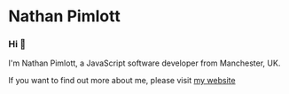# Nathan Pimlott

### Hi :wave:

I'm Nathan Pimlott, a JavaScript software developer from Manchester, UK.

If you want to find out more about me, please visit [my website](https://www.npimlott.com)
